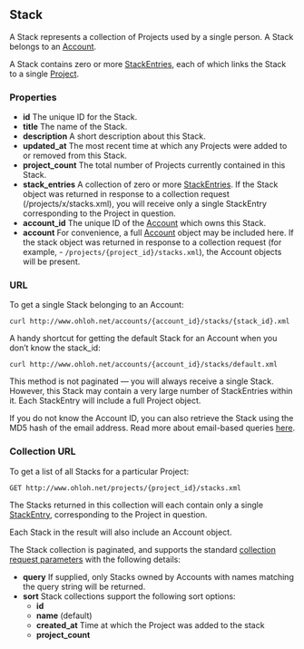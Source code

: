 ## Stack

A Stack represents a collection of Projects used by a single person. A Stack belongs to an [Account](account.md).

A Stack contains zero or more [StackEntries](stack_entry.md), each of which links the Stack to a single [Project](project.md).

### Properties

+ __id__
    The unique ID for the Stack.
+ __title__
    The name of the Stack.
+ __description__
    A short description about this Stack.
+ __updated_at__
    The most recent time at which any Projects were added to or removed from this Stack.
+ __project_count__
    The total number of Projects currently contained in this Stack.
+ __stack_entries__
    A collection of zero or more [StackEntries](stack_entry.md). If the Stack object was returned in response to a collection request (/projects/x/stacks.xml), you will receive only a single StackEntry corresponding to the Project in question.
+ __account_id__
    The unique ID of the [Account](account.md) which owns this Stack.
+ __account__
    For convenience, a full [Account](account.md) object may be included here. If the stack object was returned in response to a collection request (for example, - `/projects/{project_id}/stacks.xml`), the Account objects will be present. 

### URL
To get a single Stack belonging to an Account:
```shell
curl http://www.ohloh.net/accounts/{account_id}/stacks/{stack_id}.xml 
```
A handy shortcut for getting the default Stack for an Account when you don’t know the stack_id:
```shell
curl http://www.ohloh.net/accounts/{account_id}/stacks/default.xml 
```
This method is not paginated — you will always receive a single Stack. However, this Stack may contain a very large number of StackEntries within it. Each StackEntry will include a full Project object.

If you do not know the Account ID, you can also retrieve the Stack using the MD5 hash of the email address. Read more about email-based queries [here](/email_lookup.md).

### Collection URL
To get a list of all Stacks for a particular Project:
```shell
GET http://www.ohloh.net/projects/{project_id}/stacks.xml 
```
The Stacks returned in this collection will each contain only a single [StackEntry](stack_entry.md), corresponding to the Project in question.

Each Stack in the result will also include an Account object.

The Stack collection is paginated, and supports the standard [collection request parameters](/README.md#collection-requests) with the following details:

+ __query__
    If supplied, only Stacks owned by Accounts with names matching the query string will be returned.
+ __sort__
    Stack collections support the following sort options:
    - __id__
    - __name__ (default)
    - __created_at__ Time at which the Project was added to the stack
    - __project_count__


